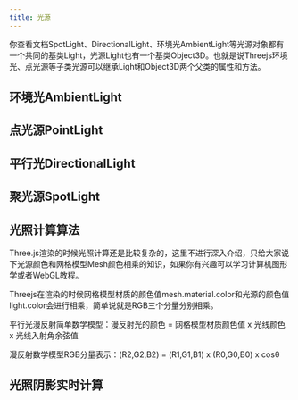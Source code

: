```yaml
---
title: 光源
---
```

你查看文档SpotLight、DirectionalLight、环境光AmbientLight等光源对象都有一个共同的基类Light，光源Light也有一个基类Object3D。也就是说Threejs环境光、点光源等子类光源可以继承Light和Object3D两个父类的属性和方法。

## 环境光AmbientLight
## 点光源PointLight
## 平行光DirectionalLight
## 聚光源SpotLight
## 光照计算算法
Three.js渲染的时候光照计算还是比较复杂的，这里不进行深入介绍，只给大家说下光源颜色和网格模型Mesh颜色相乘的知识，如果你有兴趣可以学习计算机图形学或者WebGL教程。

Threejs在渲染的时候网格模型材质的颜色值mesh.material.color和光源的颜色值light.color会进行相乘，简单说就是RGB三个分量分别相乘。

平行光漫反射简单数学模型：漫反射光的颜色 = 网格模型材质颜色值 x 光线颜色 x 光线入射角余弦值

漫反射数学模型RGB分量表示：(R2,G2,B2) = (R1,G1,B1) x (R0,G0,B0) x cosθ

## 光照阴影实时计算
